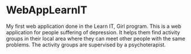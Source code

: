 WebAppLearnIT
=============

My first web application done in the Learn IT, Girl program. This is a web application for people suffering of depression. It helps them find activity groups in their local area where they can meet other people with the same problems. The activity groups are supervised by a psychoterapist. 
